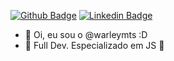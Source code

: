 [![Github Badge](https://img.shields.io/badge/-Github-000?style=flat-square&logo=Github&logoColor=white&link=https://github.com/warleytmts)](https://github.com/warleymts)
[![Linkedin Badge](https://img.shields.io/badge/-LinkedIn-blue?style=flat-square&logo=Linkedin&logoColor=white&link=https://www.linkedin.com/in/warley-junio-175039167/)](https://www.linkedin.com/in/warley-junio-175039167/)

- 👋 Oi, eu sou o @warleymts :D
- 👀 Full Dev. Especializado em JS :construction:
